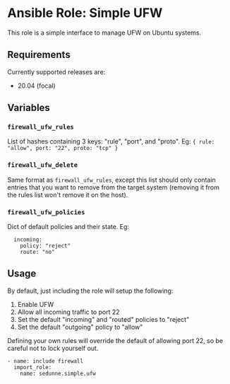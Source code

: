 # Ansible Role: Simple UFW
This role is a simple interface to manage UFW on Ubuntu systems.

## Requirements
Currently supported releases are:

* 20.04 (focal)

## Variables
### `firewall_ufw_rules`
List of hashes containing 3 keys: "rule", "port", and "proto". Eg: `{ rule: "allow", port: "22", proto: "tcp" }`

### `firewall_ufw_delete`
Same format as `firewall_ufw_rules`, except this list should only contain entries that you want to remove from the target system (removing it from the rules list won't remove it on the host).

### `firewall_ufw_policies`
Dict of default policies and their state. Eg:
```
  incoming:
    policy: "reject"
    route: "no"
```

## Usage
By default, just including the role will setup the following:
1. Enable UFW
2. Allow all incoming traffic to port 22
3. Set the default "incoming" and "routed" policies to "reject"
4. Set the default "outgoing" policy to "allow"

Defining your own rules will override the default of allowing port 22, so be careful not to lock yourself out.

```
- name: include firewall
  import_role:
    name: sedunne.simple.ufw
```
